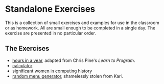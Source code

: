 # Standalone Exercises
This is a collection of small exercises and examples for use in the classroom or as homework. All are small enough to be completed in a single day. The exercise are presented in no particular order.

## The Exercises
- [hours in a year](hours-in-a-year.md), adapted from Chris Pine's _Learn to Program_.
- [calculator](calculator.md)
- [significant women in computing history](women-in-computing.md)
- [random menu generator](random-menu-generator.md), shamelessly stolen from Kari.

